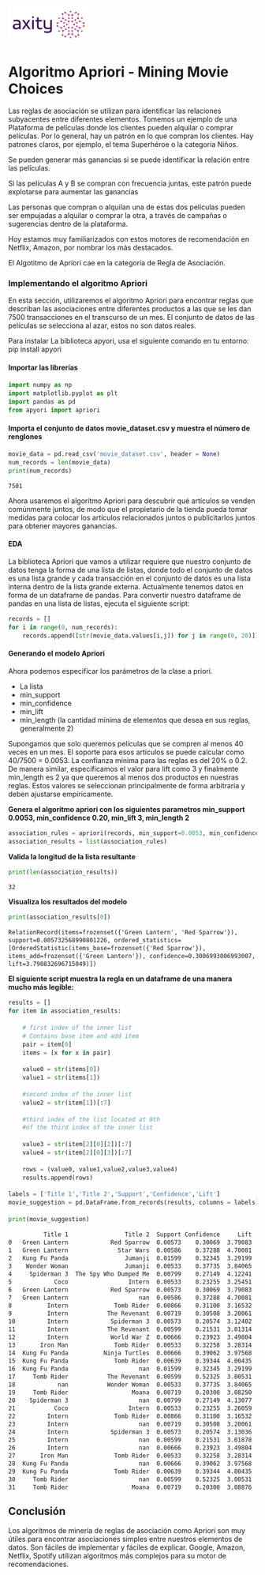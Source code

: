 ![png](../../../imagenes/logotipo-axity-ppt.png)

# Algoritmo Apriori - Mining Movie Choices

Las reglas de asociación se utilizan para identificar las relaciones subyacentes entre diferentes elementos. Tomemos un ejemplo de una Plataforma de películas donde los clientes pueden alquilar o comprar películas. Por lo general, hay un patrón en lo que compran los clientes. Hay patrones claros, por ejemplo, el tema Superhéroe o la categoría Niños.

Se pueden generar más ganancias si se puede identificar la relación entre las películas.

Si las películas A y B se compran con frecuencia juntas, este patrón puede explotarse para aumentar las ganancias

Las personas que compran o alquilan una de estas dos películas pueden ser empujadas a alquilar o comprar la otra, a través de campañas o sugerencias dentro de la plataforma.

Hoy estamos muy familiarizados con estos motores de recomendación en Netflix, Amazon, por nombrar los más destacados.

El Algotitmo de Apriori cae en la categoría de Regla de Asociación.

### Implementando el algoritmo Apriori

En esta sección, utilizaremos el algoritmo Apriori para encontrar reglas que describan las asociaciones entre diferentes productos a las que se les dan 7500 transacciones en el transcurso de un mes. El conjunto de datos de las películas se selecciona al azar, estos no son datos reales.

Para instalar La biblioteca apyori, usa el siguiente comando en tu entorno: pip install apyori

#### Importar las librerías



```python
import numpy as np  
import matplotlib.pyplot as plt  
import pandas as pd  
from apyori import apriori
```

#### Importa el conjunto de datos movie_dataset.csv y muestra el número de renglones


```python
movie_data = pd.read_csv('movie_dataset.csv', header = None)
num_records = len(movie_data)
print(num_records)
```

    7501
    


Ahora usaremos el algoritmo Apriori para descubrir qué artículos se venden comúnmente juntos, de modo que el propietario de la tienda pueda tomar medidas para colocar los artículos relacionados juntos o publicitarlos juntos para obtener mayores ganancias.

#### EDA

La biblioteca Apriori que vamos a utilizar requiere que nuestro conjunto de datos tenga la forma de una lista de listas, donde todo el conjunto de datos es una lista grande y cada transacción en el conjunto de datos es una lista interna dentro de la lista grande externa. Actualmente tenemos datos en forma de un dataframe de pandas. Para convertir nuestro dataframe de pandas en una lista de listas, ejecuta el siguiente script:


```python
records = []  
for i in range(0, num_records):  
    records.append([str(movie_data.values[i,j]) for j in range(0, 20)])
```

#### Generando el modelo Apriori


Ahora podemos especificar los parámetros de la clase a priori.

- La lista
- min_support
- min_confidence
- min_lift
- min_length (la cantidad mínima de elementos que desea en sus reglas, generalmente 2)

Supongamos que solo queremos películas que se compren al menos 40 veces en un mes. El soporte para esos artículos se puede calcular como 40/7500 = 0.0053. La confianza mínima para las reglas es del 20% o 0.2. De manera similar, especificamos el valor para lift como 3 y finalmente min_length es 2 ya que queremos al menos dos productos en nuestras reglas. Estos valores se seleccionan principalmente de forma arbitraria y deben ajustarse empíricamente.

**Genera el algoritmo apriori con los siguientes parametros min_support 0.0053, min_confidence 0.20, min_lift 3, min_length 2**


```python
association_rules = apriori(records, min_support=0.0053, min_confidence=0.20, min_lift=3, min_length=2)
association_results = list(association_rules)  
```

**Valida la longitud de la lista resultante**


```python
print(len(association_results))
```

    32
    

**Visualiza los resultados del modelo**


```python
print(association_results[0])
```

    RelationRecord(items=frozenset({'Green Lantern', 'Red Sparrow'}), support=0.005732568990801226, ordered_statistics=[OrderedStatistic(items_base=frozenset({'Red Sparrow'}), items_add=frozenset({'Green Lantern'}), confidence=0.3006993006993007, lift=3.790832696715049)])
    

**El siguiente script muestra la regla en un dataframe de una manera mucho más legible:**


```python
results = []
for item in association_results:
    
    # first index of the inner list
    # Contains base item and add item
    pair = item[0] 
    items = [x for x in pair]
    
    value0 = str(items[0])
    value1 = str(items[1])

    #second index of the inner list
    value2 = str(item[1])[:7]

    #third index of the list located at 0th
    #of the third index of the inner list

    value3 = str(item[2][0][2])[:7]
    value4 = str(item[2][0][3])[:7]
    
    rows = (value0, value1,value2,value3,value4)
    results.append(rows)
    
labels = ['Title 1','Title 2','Support','Confidence','Lift']
movie_suggestion = pd.DataFrame.from_records(results, columns = labels)

print(movie_suggestion)
```

              Title 1                Title 2  Support Confidence     Lift
    0   Green Lantern            Red Sparrow  0.00573    0.30069  3.79083
    1   Green Lantern              Star Wars  0.00586    0.37288  4.70081
    2   Kung Fu Panda                Jumanji  0.01599    0.32345  3.29199
    3    Wonder Woman                Jumanji  0.00533    0.37735  3.84065
    4     Spiderman 3  The Spy Who Dumped Me  0.00799    0.27149  4.12241
    5            Coco                 Intern  0.00533    0.23255  3.25451
    6   Green Lantern            Red Sparrow  0.00573    0.30069  3.79083
    7   Green Lantern                    nan  0.00586    0.37288  4.70081
    8          Intern             Tomb Rider  0.00866    0.31100  3.16532
    9          Intern           The Revenant  0.00719    0.30508  3.20061
    10         Intern            Spiderman 3  0.00573    0.20574  3.12402
    11         Intern           The Revenant  0.00599    0.21531  3.01314
    12         Intern            World War Z  0.00666    0.23923  3.49804
    13       Iron Man             Tomb Rider  0.00533    0.32258  3.28314
    14  Kung Fu Panda          Ninja Turtles  0.00666    0.39062  3.97568
    15  Kung Fu Panda             Tomb Rider  0.00639    0.39344  4.00435
    16  Kung Fu Panda                    nan  0.01599    0.32345  3.29199
    17     Tomb Rider           The Revenant  0.00599    0.52325  3.00531
    18            nan           Wonder Woman  0.00533    0.37735  3.84065
    19     Tomb Rider                  Moana  0.00719    0.20300  3.08250
    20    Spiderman 3                    nan  0.00799    0.27149  4.13077
    21           Coco                 Intern  0.00533    0.23255  3.26059
    22         Intern             Tomb Rider  0.00866    0.31100  3.16532
    23         Intern                    nan  0.00719    0.30508  3.20061
    24         Intern            Spiderman 3  0.00573    0.20574  3.13036
    25         Intern                    nan  0.00599    0.21531  3.01878
    26         Intern                    nan  0.00666    0.23923  3.49804
    27       Iron Man             Tomb Rider  0.00533    0.32258  3.28314
    28  Kung Fu Panda                    nan  0.00666    0.39062  3.97568
    29  Kung Fu Panda             Tomb Rider  0.00639    0.39344  4.00435
    30     Tomb Rider                    nan  0.00599    0.52325  3.00531
    31     Tomb Rider                  Moana  0.00719    0.20300  3.08876
    

## Conclusión

Los algoritmos de minería de reglas de asociación como Apriori son muy útiles para encontrar asociaciones simples entre nuestros elementos de datos. Son fáciles de implementar y fáciles de explicar. Google, Amazon, Netflix, Spotify utilizan algoritmos más complejos para su motor de recomendaciones.
